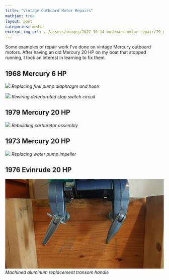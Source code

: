 ```yaml
---
title: "Vintage Outboard Motor Repairs"
mathjax: true
layout: post
categories: media
excerpt_img_url: ../assets/images/2022-10-14-outboard-motor-repair/79_mercarb.png
---
```


Some examples of repair work I've done on vintage Mercury outboard motors. After having an old Mercury 20 HP on my boat that stopped running, I took an interest in learning to fix them.

## 1968 Mercury 6 HP
![](/assets/images/2022-10-14-outboard-motor-repair/6_hp_fuelpump.png)
*Replacing fuel pump diaphragm and hose*

![](/assets/images/2022-10-14-outboard-motor-repair/6hp_stopswitch.png)
*Rewiring deteriorated stop switch circuit*

## 1979 Mercury 20 HP
![](/assets/images/2022-10-14-outboard-motor-repair/79_mercarb.png)
*Rebuilding carburetor assembly*

## 1973 Mercury 20 HP
![](/assets/images/2022-10-14-outboard-motor-repair/73_impeller.png)
*Replacing water pump impeller*

## 1976 Evinrude 20 HP
![](/assets/images/2022-10-14-outboard-motor-repair/DSC_0216.JPG)
*Machined aluminum replacement transom handle*

<!-- ## 1969 Mercury 35 HP
![](/assets/images/2022-10-14-outboard-motor-repair/IMG_0638_2.png)
*Repainting lower unit* -->

<!-- ![](/assets/images/2022-10-14-outboard-motor-repair/IMG_0638_2.png)
*Cleaning ignition points* -->








